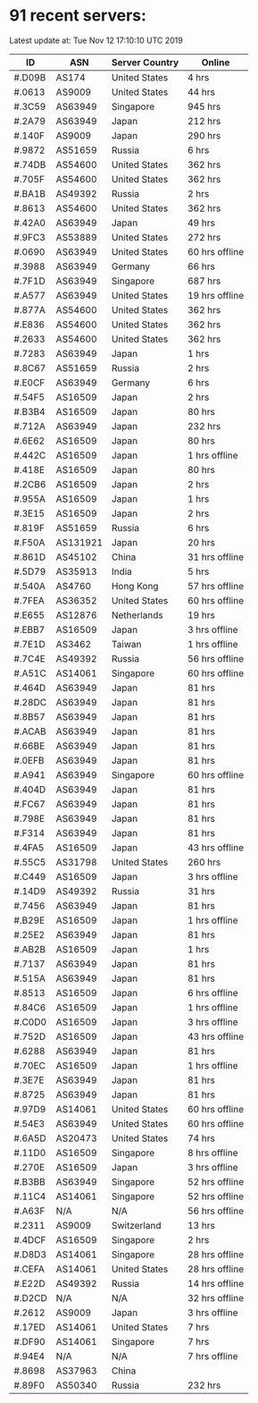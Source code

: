 # 91 recent servers:

Latest update at: Tue Nov 12 17:10:10 UTC 2019

| ID | ASN | Server Country | Online |
| -- | --- | -------------- | ------ |
| #.D09B | AS174 | United States | 4 hrs |
| #.0613 | AS9009 | United States | 44 hrs |
| #.3C59 | AS63949 | Singapore | 945 hrs |
| #.2A79 | AS63949 | Japan | 212 hrs |
| #.140F | AS9009 | Japan | 290 hrs |
| #.9872 | AS51659 | Russia | 6 hrs |
| #.74DB | AS54600 | United States | 362 hrs |
| #.705F | AS54600 | United States | 362 hrs |
| #.BA1B | AS49392 | Russia | 2 hrs |
| #.8613 | AS54600 | United States | 362 hrs |
| #.42A0 | AS63949 | Japan | 49 hrs |
| #.9FC3 | AS53889 | United States | 272 hrs |
| #.0690 | AS63949 | United States | 60 hrs offline |
| #.3988 | AS63949 | Germany | 66 hrs |
| #.7F1D | AS63949 | Singapore | 687 hrs |
| #.A577 | AS63949 | United States | 19 hrs offline |
| #.877A | AS54600 | United States | 362 hrs |
| #.E836 | AS54600 | United States | 362 hrs |
| #.2633 | AS54600 | United States | 362 hrs |
| #.7283 | AS63949 | Japan | 1 hrs |
| #.8C67 | AS51659 | Russia | 2 hrs |
| #.E0CF | AS63949 | Germany | 6 hrs |
| #.54F5 | AS16509 | Japan | 2 hrs |
| #.B3B4 | AS16509 | Japan | 80 hrs |
| #.712A | AS63949 | Japan | 232 hrs |
| #.6E62 | AS16509 | Japan | 80 hrs |
| #.442C | AS16509 | Japan | 1 hrs offline |
| #.418E | AS16509 | Japan | 80 hrs |
| #.2CB6 | AS16509 | Japan | 2 hrs |
| #.955A | AS16509 | Japan | 1 hrs |
| #.3E15 | AS16509 | Japan | 2 hrs |
| #.819F | AS51659 | Russia | 6 hrs |
| #.F50A | AS131921 | Japan | 20 hrs |
| #.861D | AS45102 | China | 31 hrs offline |
| #.5D79 | AS35913 | India | 5 hrs |
| #.540A | AS4760 | Hong Kong | 57 hrs offline |
| #.7FEA | AS36352 | United States | 60 hrs offline |
| #.E655 | AS12876 | Netherlands | 19 hrs |
| #.EBB7 | AS16509 | Japan | 3 hrs offline |
| #.7E1D | AS3462 | Taiwan | 1 hrs offline |
| #.7C4E | AS49392 | Russia | 56 hrs offline |
| #.A51C | AS14061 | Singapore | 60 hrs offline |
| #.464D | AS63949 | Japan | 81 hrs |
| #.28DC | AS63949 | Japan | 81 hrs |
| #.8B57 | AS63949 | Japan | 81 hrs |
| #.ACAB | AS63949 | Japan | 81 hrs |
| #.66BE | AS63949 | Japan | 81 hrs |
| #.0EFB | AS63949 | Japan | 81 hrs |
| #.A941 | AS63949 | Singapore | 60 hrs offline |
| #.404D | AS63949 | Japan | 81 hrs |
| #.FC67 | AS63949 | Japan | 81 hrs |
| #.798E | AS63949 | Japan | 81 hrs |
| #.F314 | AS63949 | Japan | 81 hrs |
| #.4FA5 | AS16509 | Japan | 43 hrs offline |
| #.55C5 | AS31798 | United States | 260 hrs |
| #.C449 | AS16509 | Japan | 3 hrs offline |
| #.14D9 | AS49392 | Russia | 31 hrs |
| #.7456 | AS63949 | Japan | 81 hrs |
| #.B29E | AS16509 | Japan | 1 hrs offline |
| #.25E2 | AS63949 | Japan | 81 hrs |
| #.AB2B | AS16509 | Japan | 1 hrs |
| #.7137 | AS63949 | Japan | 81 hrs |
| #.515A | AS63949 | Japan | 81 hrs |
| #.8513 | AS16509 | Japan | 6 hrs offline |
| #.84C6 | AS16509 | Japan | 1 hrs offline |
| #.C0D0 | AS16509 | Japan | 3 hrs offline |
| #.752D | AS16509 | Japan | 43 hrs offline |
| #.6288 | AS63949 | Japan | 81 hrs |
| #.70EC | AS16509 | Japan | 1 hrs offline |
| #.3E7E | AS63949 | Japan | 81 hrs |
| #.8725 | AS63949 | Japan | 81 hrs |
| #.97D9 | AS14061 | United States | 60 hrs offline |
| #.54E3 | AS63949 | United States | 60 hrs offline |
| #.6A5D | AS20473 | United States | 74 hrs |
| #.11D0 | AS16509 | Singapore | 8 hrs offline |
| #.270E | AS16509 | Japan | 3 hrs offline |
| #.B3BB | AS63949 | Singapore | 52 hrs offline |
| #.11C4 | AS14061 | Singapore | 52 hrs offline |
| #.A63F | N/A | N/A | 56 hrs offline |
| #.2311 | AS9009 | Switzerland | 13 hrs |
| #.4DCF | AS16509 | Singapore | 2 hrs |
| #.D8D3 | AS14061 | Singapore | 28 hrs offline |
| #.CEFA | AS14061 | United States | 28 hrs offline |
| #.E22D | AS49392 | Russia | 14 hrs offline |
| #.D2CD | N/A | N/A | 32 hrs offline |
| #.2612 | AS9009 | Japan | 3 hrs offline |
| #.17ED | AS14061 | United States | 7 hrs |
| #.DF90 | AS14061 | Singapore | 7 hrs |
| #.94E4 | N/A | N/A | 7 hrs offline |
| #.8698 | AS37963 | China | |
| #.89F0 | AS50340 | Russia | 232 hrs |

